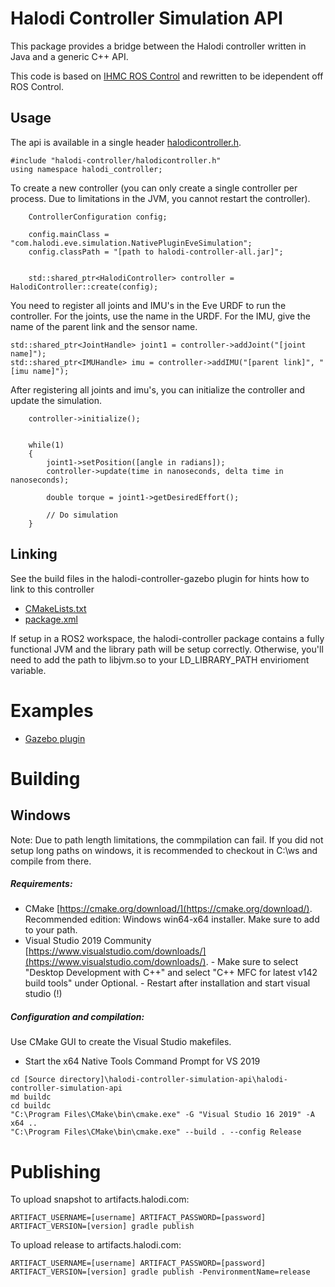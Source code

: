 # Halodi Controller Simulation API

This package provides a bridge between the Halodi controller written in Java and a generic C++ API.

This code is based on [IHMC ROS Control](https://github.com/ihmcrobotics/ihmc-ros-control) and rewritten to be idependent off ROS Control. 

## Usage

The api is available in a single header [halodicontroller.h](include/halodi-controller/halodicontroller.h).

```
#include "halodi-controller/halodicontroller.h"
using namespace halodi_controller;
```

To create a new controller (you can only create a single controller per process. Due to limitations in the JVM, you cannot restart the controller).

```
    ControllerConfiguration config;

    config.mainClass = "com.halodi.eve.simulation.NativePluginEveSimulation";
    config.classPath = "[path to halodi-controller-all.jar]";


    std::shared_ptr<HalodiController> controller = HalodiController::create(config);
```

You need to register all joints and IMU's in the Eve URDF to run the controller. For the joints, use the name in the URDF. For the IMU, give the name of the parent link and the sensor name.

```
std::shared_ptr<JointHandle> joint1 = controller->addJoint("[joint name]");
std::shared_ptr<IMUHandle> imu = controller->addIMU("[parent link]", "[imu name]");
```

After registering all joints and imu's, you can initialize the controller and update the simulation.

```
    controller->initialize();


    while(1)
    {
        joint1->setPosition([angle in radians]);
        controller->update(time in nanoseconds, delta time in nanoseconds);

        double torque = joint1->getDesiredEffort();
        
        // Do simulation
    }

```


## Linking

See the build files in the halodi-controller-gazebo plugin for hints how to link to this controller

- [CMakeLists.txt](../halodi-controller-gazebo/CMakeLists.txt)
- [package.xml](../halodi-controller-gazebo/package.xml)


If setup in a ROS2 workspace, the halodi-controller package contains a fully functional JVM and the library path will be setup correctly. Otherwise, you'll need to add the path to libjvm.so to your LD_LIBRARY_PATH envirioment variable.


# Examples

- [Gazebo plugin](../halodi-controller-gazebo)


# Building

## Windows


Note: Due to path length limitations, the commpilation can fail. If you did not setup long paths on windows, it is recommended to checkout in C:\ws and compile from there.

##### Requirements:

- CMake [https://cmake.org/download/](https://cmake.org/download/). Recommended edition: Windows win64-x64 installer. Make sure to add to your path.
- Visual Studio 2019 Community [https://www.visualstudio.com/downloads/](https://www.visualstudio.com/downloads/).
        - Make sure to select "Desktop Development with C++" and select "C++ MFC for latest v142 build tools" under Optional.
        - Restart after installation and start visual studio (!)
##### Configuration and compilation:

Use CMake GUI to create the Visual Studio makefiles.
- Start the x64 Native Tools Command Prompt for VS 2019

```
cd [Source directory]\halodi-controller-simulation-api\halodi-controller-simulation-api
md buildc
cd buildc
"C:\Program Files\CMake\bin\cmake.exe" -G "Visual Studio 16 2019" -A x64 ..
"C:\Program Files\CMake\bin\cmake.exe" --build . --config Release
```

# Publishing
To upload snapshot to artifacts.halodi.com:
```
ARTIFACT_USERNAME=[username] ARTIFACT_PASSWORD=[password] ARTIFACT_VERSION=[version] gradle publish
```

To upload release to artifacts.halodi.com:
```
ARTIFACT_USERNAME=[username] ARTIFACT_PASSWORD=[password] ARTIFACT_VERSION=[version] gradle publish -PenvironmentName=release
```
